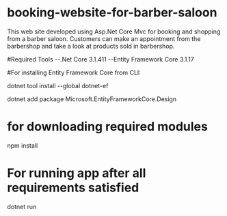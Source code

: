 # booking-website-for-barber-saloon

This web site developed using Asp.Net Core Mvc for booking and shopping from a barber saloon. Customers can make an appointment from the barbershop and take a look at products sold in barbershop.

#Required Tools
--.Net Core 3.1.411
--Entity Framework Core 3.1.17

#For installing Entity Framework Core from CLI:

dotnet tool install --global dotnet-ef

dotnet add package Microsoft.EntityFrameworkCore.Design

# for downloading required modules
npm install

# For running app after all requirements satisfied
dotnet run
